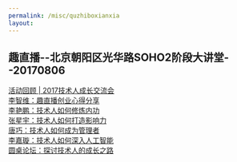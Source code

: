 ```yaml
---
permalink: /misc/quzhiboxianxia
layout: 
---
```

<html>
    <head>
        <meta http-equiv="Content-Type" content="text/html; charset=utf-8" /> 
    </head>
    <body>
        <h2>趣直播--北京朝阳区光华路SOHO2阶段大讲堂--20170806</h2>
        <a href="https://mp.weixin.qq.com/s/W2UIXyV82za3jW1S-JNMrg" target='blank'>
            活动回顾 | 2017技术人成长交流会
        </a><br/>
        <a href="https://mp.weixin.qq.com/s/0OkC7bod6yQbFq2nMcmMxw" target='blank'>
            李智维：趣直播创业心得分享
        </a><br/>
        <a href="https://mp.weixin.qq.com/s/BB_-t3lirbXhErdTlfuiNQ" target='blank'>
            李艳鹏：技术人如何修炼内功
        </a><br/>
        <a href="https://mp.weixin.qq.com/s/dG4b8Ozpx4cahqtwsMgXcA" target='blank'>
            张星宇：技术人如何打造影响力
        </a><br/>
        <a href="https://mp.weixin.qq.com/s/gRa4Bp-3LS2ZgP5jD6Rz4g" target='blank'>
            唐巧：技术人如何成为管理者
        </a><br/>
        <a href="https://mp.weixin.qq.com/s/ag5e_0bXK6lS2RKe15uiiQ" target='blank'>
            李嘉璇：技术人如何深入人工智能
        </a><br/>
        <a href="https://mp.weixin.qq.com/s/AIGjZpNc4VBe2Q0_a-JdpQ" target='blank'>
            圆桌论坛：探讨技术人的成长之路
        </a><br/>
    </body>
</html>
